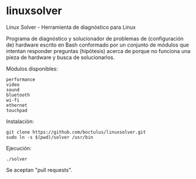 # linuxsolver
Linux Solver - Herramienta de diagnóstico para Linux

Programa de diagnóstico y solucionador de problemas de (configuración de) hardware escrito en Bash conformado por un conjunto de módulos que intentan responder preguntas (hipótesis) acerca de porque no funciona una pieza de hardware y busca de solucionarlos.


Módulos disponibles:

    performance
    video
    sound
    bluetooth
    wi-fi
    ethernet
    touchpad


Instalación:

    git clone https://github.com/boctulus/linuxsolver.git
    sudo ln -s $(pwd)/solver /usr/bin
	


Ejecución:

	./solver
	

Se aceptan "pull requests". 

